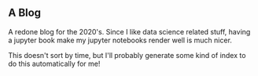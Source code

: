 ## A Blog
 
 A redone blog for the 2020's. Since I like data science related stuff, having a jupyter book make my jupyter notebooks render well is much nicer.

 This doesn't sort by time, but I'll probably generate some kind of index to do this automatically for me!

